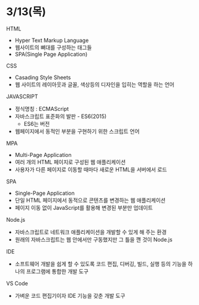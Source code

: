# 3/13(목)

HTML

- Hyper Text Markup Language
- 웹사이트의 뼈대를 구성하는 태그들
- SPA(Single Page Application)

CSS

- Casading Style Sheets
- 웹 사이트의 레이아웃과 글꼴, 색상등의 디자인을 입히는 역할을 하는 언어

JAVASCRIPT

- 정식명칭 : ECMAScript
- 자바스크립트 표준화의 발판 - ES6(2015)
    - ES6는 버전
- 웹페이지에서 동적인 부분을 구현하기 위한 스크립트 언어

MPA

- Multi-Page Application
- 여러 개의 HTML 페이지로 구성된 웹 애플리케이션  
- 사용자가 다른 페이지로 이동할 때마다 새로운 HTML을 서버에서 로드

SPA

- Single-Page Application
- 단일 HTML 페이지에서 동적으로 콘텐츠를 변경하는 웹 애플리케이션  
- 페이지 이동 없이 JavaScript를 활용해 변경된 부분만 업데이트

Node.js

- 자바스크립트로 네트워크 애플리케이션을 개발할 수 있게 해 주는 환경
- 원래의 자바스크립트는 웹 안에서만 구동했지만 그 틀을 깬 것이 Node.js

IDE

- 소프트웨어 개발을 쉽게 할 수 있도록 코드 편집, 디버깅, 빌드, 실행 등의 기능을 하나의 프로그램에 통합한 개발 도구

VS Code
- 가벼운 코드 편집기이자 IDE 기능을 갖춘 개발 도구